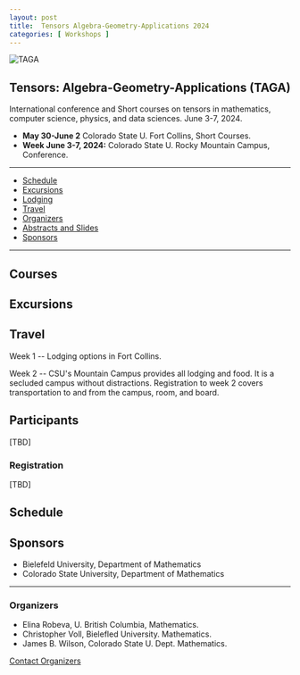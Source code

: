 ```yaml
---
layout: post
title:  Tensors Algebra-Geometry-Applications 2024
categories: [ Workshops ]
---
```


![TAGA](/uploads/images/TACA2019.png)


## Tensors: Algebra-Geometry-Applications (TAGA)

International conference and Short courses on tensors in mathematics, computer science, physics, and data sciences. June 3-7, 2024.
 - **May 30-June 2** Colorado State U. Fort Collins, Short Courses.
 - **Week June 3-7, 2024:** Colorado State U. Rocky Mountain Campus, Conference.

---

- [Schedule](#schedule)
- [Excursions](#excursions)
- [Lodging](#lodging)
- [Travel](#travel)
- [Organizers](#organizers)
- [Abstracts and Slides](#abstracts)
- [Sponsors](#sponsors)

---

## Courses

## Excursions

## Travel

Week 1 -- Lodging options in Fort Collins.

Week 2 -- CSU's Mountain Campus provides all lodging and food.  It is a secluded campus without distractions.  Registration to week 2 covers transportation to and from the campus, room, and board.

## Participants

[TBD]


### Registration

[TBD]

## Schedule


## Sponsors
  * Bielefeld University, Department of Mathematics
  * Colorado State University, Department of Mathematics


--- 
### Organizers
  * Elina Robeva, U. British Columbia, Mathematics.
  * Christopher Voll, Bielefled University. Mathematics.
  * James B. Wilson, Colorado State U. Dept. Mathematics.

<a href="mailto:James.Wilson@ColoState.Edu">Contact Organizers</a>
